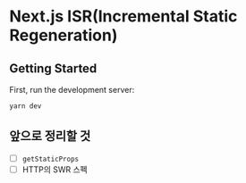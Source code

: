 # Next.js ISR(Incremental Static Regeneration)
## Getting Started

First, run the development server:

```bash
yarn dev
```

## 앞으로 정리할 것
- [ ] `getStaticProps`
- [ ] HTTP의 SWR 스펙